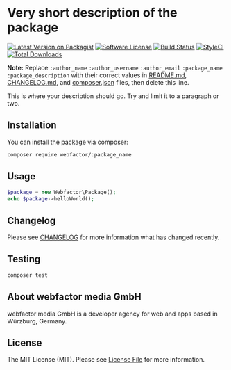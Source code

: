# Very short description of the package

[![Latest Version on Packagist](https://img.shields.io/packagist/v/webfactor/:package_name.svg?style=flat-square)](https://packagist.org/packages/webfactor/:package_name)
[![Software License](https://img.shields.io/badge/license-MIT-brightgreen.svg?style=flat-square)](LICENSE.md)
[![Build Status](https://img.shields.io/travis/webfactor/:package_name/master.svg?style=flat-square)](https://travis-ci.org/webfactor/:package_name)
[![StyleCI](https://styleci.io/repos/123456/shield?branch=master)](https://styleci.io/repos/123456)
[![Total Downloads](https://img.shields.io/packagist/dt/webfactor/:package_name.svg?style=flat-square)](https://packagist.org/packages/webfactor/:package_name)

**Note:** Replace ```:author_name``` ```:author_username``` ```:author_email``` ```:package_name``` ```:package_description``` with their correct values in [README.md](README.md), [CHANGELOG.md](CHANGELOG.md), and [composer.json](composer.json) files, then delete this line.

This is where your description should go. Try and limit it to a paragraph or two.

## Installation

You can install the package via composer:

```bash
composer require webfactor/:package_name
```

## Usage

``` php
$package = new Webfactor\Package();
echo $package->helloWorld();
```

## Changelog

Please see [CHANGELOG](CHANGELOG.md) for more information what has changed recently.

## Testing

``` bash
composer test
```

## About webfactor media GmbH

webfactor media GmbH is a developer agency for web and apps based in Würzburg, Germany. 


## License

The MIT License (MIT). Please see [License File](LICENSE.md) for more information.
